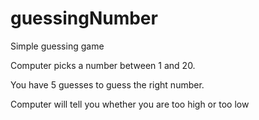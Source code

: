 # guessingNumber

Simple guessing game

Computer picks a number between 1 and 20.

You have 5 guesses to guess the right number.

Computer will tell you whether you are too high or too low
